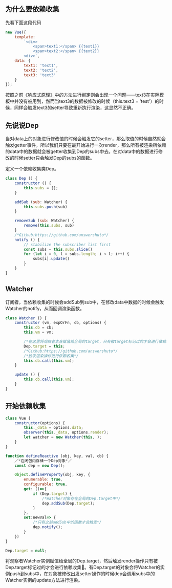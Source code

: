 ## 为什么要依赖收集

先看下面这段代码

```javascript
new Vue({
    template: 
        `<div>
            <span>text1:</span> {{text1}}
            <span>text2:</span> {{text2}}
        <div>`,
    data: {
        text1: 'text1',
        text2: 'text2',
        text3: 'text3'
    }
});
```

按照之前[《响应式原理》](https://github.com/answershuto/learnVue/blob/master/docs/%E5%93%8D%E5%BA%94%E5%BC%8F%E5%8E%9F%E7%90%86.MarkDown)中的方法进行绑定则会出现一个问题——text3在实际模板中并没有被用到，然而当text3的数据被修改的时候（this.text3 = 'test'）的时候，同样会触发text3的setter导致重新执行渲染，这显然不正确。

## 先说说Dep

当对data上的对象进行修改值的时候会触发它的setter，那么取值的时候自然就会触发getter事件，所以我们只要在最开始进行一次render，那么所有被渲染所依赖的data中的数据就会被getter收集到Dep的subs中去。在对data中的数据进行修改的时候setter只会触发Dep的subs的函数。

定义一个依赖收集类Dep。

```javascript
class Dep () {
    constructor () {
        this.subs = [];
    }

    addSub (sub: Watcher) {
        this.subs.push(sub)
    }

    removeSub (sub: Watcher) {
        remove(this.subs, sub)
    }
    /*Github:https://github.com/answershuto*/
    notify () {
        // stabilize the subscriber list first
        const subs = this.subs.slice()
        for (let i = 0, l = subs.length; i < l; i++) {
            subs[i].update()
        }
    }
}
```

## Watcher

订阅者，当依赖收集的时候会addSub到sub中，在修改data中数据的时候会触发Watcher的notify，从而回调渲染函数。

```javascript
class Watcher () {
    constructor (vm, expOrFn, cb, options) {
        this.cb = cb;
        this.vm = vm;

        /*在这里将观察者本身赋值给全局的target，只有被target标记过的才会进行依赖收集*/
        Dep.target = this;
        /*Github:https://github.com/answershuto*/
        /*触发渲染操作进行依赖收集*/
        this.cb.call(this.vm);
    }

    update () {
        this.cb.call(this.vm);
    }
}
```

## 开始依赖收集

```javascript
class Vue {
    constructor(options) {
        this._data = options.data;
        observer(this._data, options.render);
        let watcher = new Watcher(this, );
    }
}

function defineReactive (obj, key, val, cb) {
    ／*在闭包内存储一个Dep对象*／
    const dep = new Dep();

    Object.defineProperty(obj, key, {
        enumerable: true,
        configurable: true,
        get: ()=>{
            if (Dep.target) {
                /*Watcher对象存在全局的Dep.target中*/
                dep.addSub(Dep.target);
            }
        },
        set:newVal=> {
            /*只有之前addSub中的函数才会触发*/
            dep.notify();
        }
    })
}

Dep.target = null;
```

将观察者Watcher实例赋值给全局的Dep.target，然后触发render操作只有被Dep.target标记过的才会进行依赖收集。有Dep.target的对象会将Watcher的实例push到subs中，在对象被修改出发setter操作的时候dep会调用subs中的Watcher实例的update方法进行渲染。